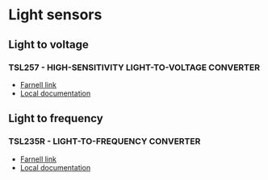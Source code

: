 # Light sensors
## Light to voltage
### TSL257 - HIGH-SENSITIVITY  LIGHT-TO-VOLTAGE CONVERTER
* [Farnell link](http://se.farnell.com/webapp/wcs/stores/servlet/ProductDisplay?catalogId=15001&langId=46&urlRequestType=Base&partNumber=1226886&storeId=10177)
* [Local documentation](AMS_TSL257-LF.pdf)


## Light to frequency
### TSL235R - LIGHT-TO-FREQUENCY CONVERTER
* [Farnell link](http://se.farnell.com/webapp/wcs/stores/servlet/ProductDisplay?catalogId=15001&langId=46&urlRequestType=Base&partNumber=1182352&storeId=10177)
* [Local documentation](AMS_TSL235R-LF.pdf)
